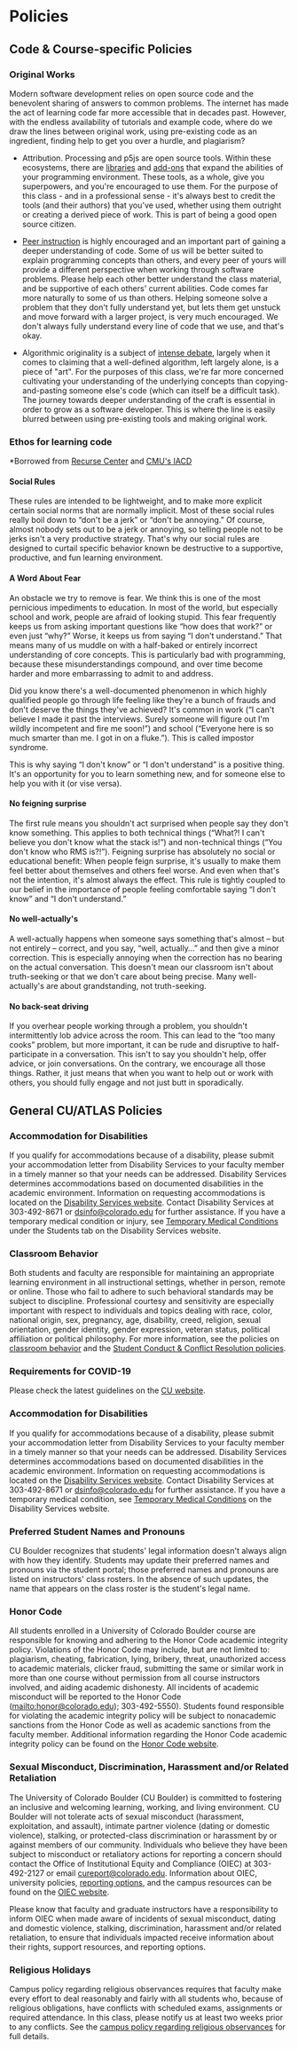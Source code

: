 # Policies

## Code & Course-specific Policies

### Original Works

Modern software development relies on open source code and the benevolent sharing of answers to common problems. The internet has made the act of learning code far more accessible that in decades past. However, with the endless availability of tutorials and example code, where do we draw the lines between original work, using pre-existing code as an ingredient, finding help to get you over a hurdle, and plagiarism?

* Attribution. Processing and p5js are open source tools. Within these ecosystems, there are [libraries](https://processing.org/reference/libraries/) and [add-ons](https://p5js.org/libraries/) that expand the abilities of your programming environment. These tools, as a whole, give you superpowers, and you're encouraged to use them. For the purpose of this class - and in a professional sense - it's always best to credit the tools (and their authors) that you've used, whether using them outright or creating a derived piece of work. This is part of being a good open source citizen.

* [Peer instruction](http://en.wikipedia.org/wiki/Peer_Instruction) is highly encouraged and an important part of gaining a deeper understanding of code. Some of us will be better suited to explain programming concepts than others, and every peer of yours will provide a different perspective when working through software problems. Please help each other better understand the class material, and be supportive of each others' current abilities. Code comes far more naturally to some of us than others. Helping someone solve a problem that they don't fully understand yet, but lets them get unstuck and move forward with a larger project, is very much encouraged. We don't always fully understand every line of code that we use, and that's okay.

* Algorithmic originality is a subject of [intense debate](http://mariuswatz.com/mwatztumblrcom/the-algorithm-thought-police.html), largely when it comes to claiming that a well-defined algorithm, left largely alone, is a piece of "art". For the purposes of this class, we're far more concerned cultivating your understanding of the underlying concepts than copying-and-pasting someone else's code (which can itself be a difficult task). The journey towards deeper understanding of the craft is essential in order to grow as a software developer. This is where the line is easily blurred between using pre-existing tools and making original work.

### Ethos for learning code

*Borrowed from [Recurse Center](https://www.recurse.com/manual#sub-sec-social-rules) and [CMU's IACD](http://golancourses.net/2016/logistics/social-rules/)

#### Social Rules

These rules are intended to be lightweight, and to make more explicit certain social norms that are normally implicit. Most of these social rules really boil down to “don't be a jerk” or “don't be annoying.” Of course, almost nobody sets out to be a jerk or annoying, so telling people not to be jerks isn't a very productive strategy. That's why our social rules are designed to curtail specific behavior known be destructive to a supportive, productive, and fun learning environment.

#### A Word About Fear

An obstacle we try to remove is fear. We think this is one of the most pernicious impediments to education. In most of the world, but especially school and work, people are afraid of looking stupid. This fear frequently keeps us from asking important questions like “how does that work?” or even just “why?” Worse, it keeps us from saying “I don't understand.” That means many of us muddle on with a half-baked or entirely incorrect understanding of core concepts. This is particularly bad with programming, because these misunderstandings compound, and over time become harder and more embarrassing to admit to and address.

Did you know there's a well-documented phenomenon in which highly qualified people go through life feeling like they're a bunch of frauds and don't deserve the things they've achieved? It's common in work (“I can't believe I made it past the interviews. Surely someone will figure out I'm wildly incompetent and fire me soon!”) and school (“Everyone here is so much smarter than me. I got in on a fluke.”). This is called impostor syndrome.

This is why saying “I don't know” or “I don't understand” is a positive thing. It's an opportunity for you to learn something new, and for someone else to help you with it (or vise versa).

#### No feigning surprise

The first rule means you shouldn't act surprised when people say they don't know something. This applies to both technical things (“What?! I can't believe you don't know what the stack is!”) and non-technical things (“You don't know who RMS is?!”). Feigning surprise has absolutely no social or educational benefit: When people feign surprise, it's usually to make them feel better about themselves and others feel worse. And even when that's not the intention, it's almost always the effect. This rule is tightly coupled to our belief in the importance of people feeling comfortable saying “I don't know” and “I don't understand.”

#### No well-actually's

A well-actually happens when someone says something that's almost – but not entirely – correct, and you say, “well, actually…” and then give a minor correction. This is especially annoying when the correction has no bearing on the actual conversation. This doesn't mean our classroom isn't about truth-seeking or that we don't care about being precise. Many well-actually's are about grandstanding, not truth-seeking.

#### No back-seat driving

If you overhear people working through a problem, you shouldn't intermittently lob advice across the room. This can lead to the “too many cooks” problem, but more important, it can be rude and disruptive to half-participate in a conversation. This isn't to say you shouldn't help, offer advice, or join conversations. On the contrary, we encourage all those things. Rather, it just means that when you want to help out or work with others, you should fully engage and not just butt in sporadically.


## General CU/ATLAS Policies

### Accommodation for Disabilities

If you qualify for accommodations because of a disability, please submit your accommodation letter from Disability Services to your faculty member in a timely manner so that your needs can be addressed.  Disability Services determines accommodations based on documented disabilities in the academic environment.  Information on requesting accommodations is located on the [Disability Services website](http://www.colorado.edu/disabilityservices/students). Contact Disability Services at 303-492-8671 or dsinfo@colorado.edu for further assistance.  If you have a temporary medical condition or injury, see [Temporary Medical Conditions](http://www.colorado.edu/disabilityservices/students/temporary-medical-conditions) under the Students tab on the Disability Services website.

### Classroom Behavior

Both students and faculty are responsible for maintaining an appropriate learning environment in all instructional settings, whether in person, remote or online. Those who fail to adhere to such behavioral standards may be subject to discipline. Professional courtesy and sensitivity are especially important with respect to individuals and topics dealing with race, color, national origin, sex, pregnancy, age, disability, creed, religion, sexual orientation, gender identity, gender expression, veteran status, political affiliation or political philosophy.  For more information, see the policies on [classroom behavior](http://www.colorado.edu/policies/student-classroom-and-course-related-behavior) and the [Student Conduct & Conflict Resolution policies](https://www.colorado.edu/sccr/student-conduct).

### Requirements for COVID-19

Please check the latest guidelines on the [CU website](https://www.colorado.edu/covid-19).

### Accommodation for Disabilities

If you qualify for accommodations because of a disability, please submit your accommodation letter from Disability Services to your faculty member in a timely manner so that your needs can be addressed.  Disability Services determines accommodations based on documented disabilities in the academic environment.  Information on requesting accommodations is located on the [Disability Services website](https://www.colorado.edu/disabilityservices/). Contact Disability Services at 303-492-8671 or [dsinfo@colorado.edu](dsinfo@colorado.edu) for further assistance.  If you have a temporary medical condition, see [Temporary Medical Conditions](http://www.colorado.edu/disabilityservices/students/temporary-medical-conditions) on the Disability Services website.

### Preferred Student Names and Pronouns

CU Boulder recognizes that students' legal information doesn't always align with how they identify. Students may update their preferred names and pronouns via the student portal; those preferred names and pronouns are listed on instructors' class rosters. In the absence of such updates, the name that appears on the class roster is the student's legal name.

### Honor Code

All students enrolled in a University of Colorado Boulder course are responsible for knowing and adhering to the Honor Code academic integrity policy. Violations of the Honor Code may include, but are not limited to: plagiarism, cheating, fabrication, lying, bribery, threat, unauthorized access to academic materials, clicker fraud, submitting the same or similar work in more than one course without permission from all course instructors involved, and aiding academic dishonesty. All incidents of academic misconduct will be reported to the Honor Code ([mailto:honor@colorado.edu](honor@colorado.edu)); 303-492-5550). Students found responsible for violating the academic integrity policy will be subject to nonacademic sanctions from the Honor Code as well as academic sanctions from the faculty member. Additional information regarding the Honor Code academic integrity policy can be found on the [Honor Code website](https://www.colorado.edu/osccr/honor-code).

### Sexual Misconduct, Discrimination, Harassment and/or Related Retaliation

The University of Colorado Boulder (CU Boulder) is committed to fostering an inclusive and welcoming learning, working, and living environment. CU Boulder will not tolerate acts of sexual misconduct (harassment, exploitation, and assault), intimate partner violence (dating or domestic violence), stalking, or protected-class discrimination or harassment by or against members of our community. Individuals who believe they have been subject to misconduct or retaliatory actions for reporting a concern should contact the Office of Institutional Equity and Compliance (OIEC) at 303-492-2127 or email cureport@colorado.edu. Information about OIEC, university policies, [reporting options](https://www.colorado.edu/oiec/reporting-resolutions/making-report), and the campus resources can be found on the [OIEC website](http://www.colorado.edu/institutionalequity/).

Please know that faculty and graduate instructors have a responsibility to inform OIEC when made aware of incidents of sexual misconduct, dating and domestic violence, stalking, discrimination, harassment and/or related retaliation, to ensure that individuals impacted receive information about their rights, support resources, and reporting options.

### Religious Holidays

Campus policy regarding religious observances requires that faculty make every effort to deal reasonably and fairly with all students who, because of religious obligations, have conflicts with scheduled exams, assignments or required attendance. In this class, please notify us at least two weeks prior to any conflicts. See the [campus policy regarding religious observances](http://www.colorado.edu/policies/observance-religious-holidays-and-absences-classes-andor-exams) for full details.
